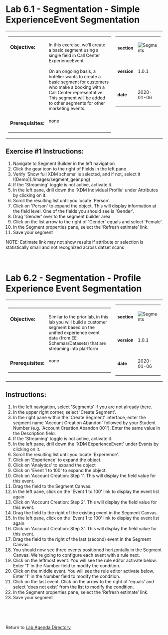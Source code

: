 Lab 6.1 - Segmentation - Simple ExperienceEvent Segmentation
==========
<table style="border-collapse: collapse; border: none;" class="tab" cellspacing="0" cellpadding="0">

<tr style="border: none;">

<div align="left">
<td width="600" style="border: none;">
<table>
<tbody valign="top">
      <tr width="500">
            <td valign="top"><h3>Objective:</h3></td>
            <td valign="top"><br>In this exercise, we’ll create a basic segment using a single field in Call Center ExperienceEvent.</br>
      <br>On an ongoing basis, a hotelier wants to create a basic segment for customers who make a booking with a Call Center representative. This segment will be added to other segments for other marketing events.</br>
            </td>
     </tr>
     <tr width="500">
           <td valign="top"><h3>Prerequisites:</h3></td>
           <td valign="top"><br>none</td>
     </tr>
</tbody>
</table>
</td>
</div>

<div align="right">
<td style="border: none;" valign="top">

<table>
<tbody valign="top">
      <tr>
            <td valign="middle" height="70"><b>section</b></td>
            <td valign="middle" height="70"><img src="https://github.com/adobe/AEP-Hands-on-Labs/blob/master/assets/images/left_hand_nav_menu_segments.png?raw=true" alt="Segments"></td>
      </tr>
      <tr>
            <td valign="middle" height="70"><b>version</b></td>
            <td valign="middle" height="70">1.0.1</td>
      </tr>
      <tr>
            <td valign="middle" height="70"><b>date</b></td>
            <td valign="middle" height="70">2020-01-06</td>
      </tr>
</tbody>
</table>
</td>
</div>

</tr>
</table>

Exercise #1 Instructions:
-----------------
<ol>
      <li>Navigate to Segment Builder in the left navigation</li>
<li>Click the gear icon to the right of Fields in the left pane</li>
<li>Verify ‘Show full XDM schema’ is selected, and if not, select it</li>
     ![Demo](./images/segment_gear.png) 
<li>If the 'Streaming' toggle is not active, activate it.</li>
<li>In the left pane, drill down the 'XDM Individual Profile' under Attributes by clicking on it.</li>
<li>Scroll the resulting list until you locate 'Person'.</li>
<li>Click on 'Person' to expand the object. This will display information at the field level. One of the fields you should see is 'Gender'.</li>
<li>Drag 'Gender' over to the segment builder area.</li>
<li>Click on the list arrow to the right of 'Gender' equals and select 'Female'.</li>
<li>In the Segment properties pane, select the ‘Refresh estimate’ link.</li>
<li>Save your segment</li>
</ol>
NOTE: Estimate link may not show results if attribute or selection is statistically small and not recognized across datset scans 
<br>
<br>
<br>


Lab 6.2 - Segmentation - Profile Experience Event Segmentation
==========
<table style="border-collapse: collapse; border: none;" class="tab" cellspacing="0" cellpadding="0">

<tr style="border: none;">

<div align="left">
<td width="600" style="border: none;">
<table>
<tbody valign="top">
      <tr width="500">
            <td valign="top"><h3>Objective:</h3></td>
            <td valign="top"><br>Similar to the prior lab, in this lab you will build a customer segment based on the unified experience event data (from EE Schemas/Datasets) that are streaming into plartform</td>
     </tr>
     <tr width="500">
           <td valign="top"><h3>Prerequisites:</h3></td>
           <td valign="top"><br>none</td>
     </tr>
</tbody>
</table>
</td>
</div>

<div align="right">
<td style="border: none;" valign="top">

<table>
<tbody valign="top">
      <tr>
            <td valign="middle" height="70"><b>section</b></td>
            <td valign="middle" height="70"><img src="https://github.com/adobe/AEP-Hands-on-Labs/blob/master/assets/images/left_hand_nav_menu_segments.png?raw=true" alt="Segments"></td>
      </tr>
      <tr>
            <td valign="middle" height="70"><b>version</b></td>
            <td valign="middle" height="70">1.0.1</td>
      </tr>
      <tr>
            <td valign="middle" height="70"><b>date</b></td>
            <td valign="middle" height="70">2020-01-06</td>
      </tr>
</tbody>
</table>
</td>
</div>

</tr>
</table>

Instructions:
-----------------
<ol>
 <li>In the left navigation, select 'Segments' if you are not already there.</li>
<li>In the upper right corner, select 'Create Segment'.</li>
<li>In the right pane within the 'Create Segment' interface, enter the segment name 'Account Creation Abandon' followed by your Student Number (e.g. 'Account Creation Abandon 001'). Enter the same value in the Description field.</li>
<li>If the 'Streaming' toggle is not active, activate it.</li>
<li>In the left pane, drill down the 'XDM ExperienceEvent' under Events by clicking on it.</li>
<li>Scroll the resulting list until you locate 'Experience'.</li>
<li>Click on 'Experience' to expand the object. </li>
<li>Click on 'Analytics' to expand the object</li>
<li>Click on 'Event 1 to 100' to expand the object.</li>
<li>Click on 'Account Creation: Step 1'. This will display the field value for this event.</li>
<li>Drag the field to the Segment Canvas.</li>   
<li>In the left pane, click on the 'Event 1 to 100' link to display the event list again</li>
<li>Click on 'Account Creation: Step 2'. This will display the field value for this event.</li>     
<li>Drag the field to the right of the existing event in the Segment Canvas.</li>
<li>In the left pane, click on the 'Event 1 to 100' link to display the event list again</li>
<li>Click on 'Account Creation: Step 3'. This will display the field value for this event.</li>     
<li>Drag the field to the right of the last (second) event in the Segment Canvas.</li>
<li>You should now see three events positioned horizontally in the Segment Canvas. We're going to configure each event with a rule next.</li>
<li>Click on the leftmost event. You will see the rule editor activate below. Enter '1' in the Number field to modify the condition.</li>
<li>Click on the middle event. You will see the rule editor activate below. Enter '1' in the Number field to modify the condition.</li>
<li>Click on the last event. Click on the arrow to the right of 'equals' and select 'does not exist' from the list to modify the condition.</li>
<li>In the Segment properties pane, select the ‘Refresh estimate’ link.</li>
<li>Save your segment</li>
</ol>    
 
<br>
<br>
<br>

Return to [Lab Agenda Directory](https://github.com/adobe/AEP-Hands-on-Labs/blob/master/labs/travel/README.md#lab-agenda)
 
 
